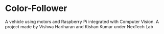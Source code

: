 # Color-Follower
A vehicle using motors and Raspberry Pi integrated with Computer Vision.
A project made by Vishwa Hariharan and Kishan Kumar under NexTech Lab
